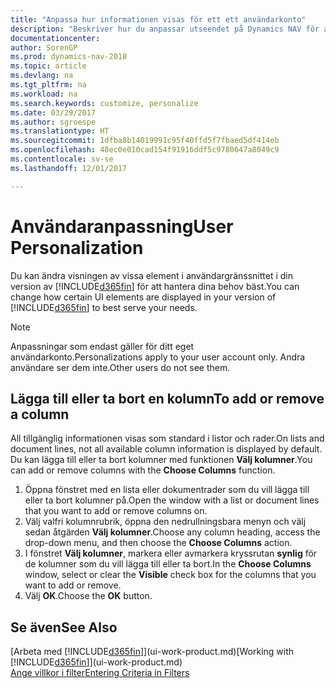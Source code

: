 ```yaml
---
title: "Anpassa hur informationen visas för ett ett användarkonto"
description: "Beskriver hur du anpassar utseendet på Dynamics NAV för användarkontot."
documentationcenter: 
author: SorenGP
ms.prod: dynamics-nav-2018
ms.topic: article
ms.devlang: na
ms.tgt_pltfrm: na
ms.workload: na
ms.search.keywords: customize, personalize
ms.date: 03/29/2017
ms.author: sgroespe
ms.translationtype: HT
ms.sourcegitcommit: 1dfba8b14019991c95f40ffd5f7fbaed5df414eb
ms.openlocfilehash: 48ec0e010cad154f91916ddf5c9780647a8049c9
ms.contentlocale: sv-se
ms.lasthandoff: 12/01/2017

---
```

# <a name="user-personalization"></a><span data-ttu-id="793a2-103">Användaranpassning</span><span class="sxs-lookup"><span data-stu-id="793a2-103">User Personalization</span></span>
<span data-ttu-id="793a2-104">Du kan ändra visningen av vissa element i användargränssnittet i din version av [!INCLUDE[d365fin](includes/d365fin_md.md)] för att hantera dina behov bäst.</span><span class="sxs-lookup"><span data-stu-id="793a2-104">You can change how certain UI elements are displayed in your version of [!INCLUDE[d365fin](includes/d365fin_md.md)] to best serve your needs.</span></span>

> [!NOTE]  
>   <span data-ttu-id="793a2-105">Anpassningar som endast gäller för ditt eget användarkonto.</span><span class="sxs-lookup"><span data-stu-id="793a2-105">Personalizations apply to your user account only.</span></span> <span data-ttu-id="793a2-106">Andra användare ser dem inte.</span><span class="sxs-lookup"><span data-stu-id="793a2-106">Other users do not see them.</span></span>

## <a name="to-add-or-remove-a-column"></a><span data-ttu-id="793a2-107">Lägga till eller ta bort en kolumn</span><span class="sxs-lookup"><span data-stu-id="793a2-107">To add or remove a column</span></span>
<span data-ttu-id="793a2-108">All tillgänglig informationen visas som standard i listor och rader.</span><span class="sxs-lookup"><span data-stu-id="793a2-108">On lists and document lines, not all available column information is displayed by default.</span></span> <span data-ttu-id="793a2-109">Du kan lägga till eller ta bort kolumner med funktionen **Välj kolumner**.</span><span class="sxs-lookup"><span data-stu-id="793a2-109">You can add or remove columns with the **Choose Columns** function.</span></span>

1. <span data-ttu-id="793a2-110">Öppna fönstret med en lista eller dokumentrader som du vill lägga till eller ta bort kolumner på.</span><span class="sxs-lookup"><span data-stu-id="793a2-110">Open the window with a list or document lines that you want to add or remove columns on.</span></span>
2. <span data-ttu-id="793a2-111">Välj valfri kolumnrubrik, öppna den nedrullningsbara menyn och välj sedan åtgärden **Välj kolumner**.</span><span class="sxs-lookup"><span data-stu-id="793a2-111">Choose any column heading, access the drop-down menu, and then choose the **Choose Columns** action.</span></span>
3. <span data-ttu-id="793a2-112">I fönstret **Välj kolumner**, markera eller avmarkera kryssrutan **synlig** för de kolumner som du vill lägga till eller ta bort.</span><span class="sxs-lookup"><span data-stu-id="793a2-112">In the **Choose Columns** window, select or clear the **Visible** check box for the columns that you want to add or remove.</span></span>
4. <span data-ttu-id="793a2-113">Välj **OK**.</span><span class="sxs-lookup"><span data-stu-id="793a2-113">Choose the **OK** button.</span></span>

## <a name="see-also"></a><span data-ttu-id="793a2-114">Se även</span><span class="sxs-lookup"><span data-stu-id="793a2-114">See Also</span></span>
<span data-ttu-id="793a2-115">[Arbeta med [!INCLUDE[d365fin](includes/d365fin_md.md)]](ui-work-product.md)</span><span class="sxs-lookup"><span data-stu-id="793a2-115">[Working with [!INCLUDE[d365fin](includes/d365fin_md.md)]](ui-work-product.md)</span></span>  
[<span data-ttu-id="793a2-116">Ange villkor i filter</span><span class="sxs-lookup"><span data-stu-id="793a2-116">Entering Criteria in Filters</span></span>](ui-enter-criteria-filters.md)

